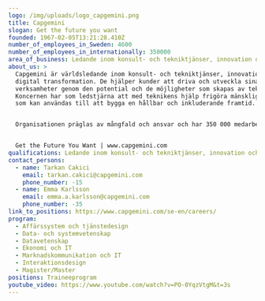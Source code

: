 ```yaml
---
logo: /img/uploads/logo_capgemini.png
title: Capgemini
slogan: Get the future you want
founded: 1967-02-05T13:21:28.410Z
number_of_employees_in_Sweden: 4600
number_of_employees_in_internationally: 350000
area_of_business: Ledande inom konsult- och tekniktjänser, innovation och digital transformation.
about_us: >
  Capgemini är världsledande inom konsult- och tekniktjänser, innovation och
  digital transformation. De hjälper kunder att driva och utveckla sina
  verksamheter genom den potential och de möjligheter som skapas av teknik.
  Koncernen har som ledstjärna att med teknikens hjälp frigöra mänsklig energi
  som kan användas till att bygga en hållbar och inkluderande framtid. 


  Organisationen präglas av mångfald och ansvar och har 350 000 medarbetare i över 50 länder. Med 55 års erfarenhet och djup branschexpertis är Capgemini en trygg partner som kan hantera hela bredden av kundernas affär, från strategi till drift, och alltid i takt med den senaste utvecklingen för innovationsområden som molnet, data, AI, uppkopplade enheter, mjukvara, digital ingenjörskonst och nya plattformar. Koncernen rapporterade globala intäkter på 18 miljarder Euro för 2021.


  Get the Future You Want | www.capgemini.com
qualifications: Ledande inom konsult- och tekniktjänser, innovation och digital transformation.
contact_persons:
  - name: Tarkan Cakici
    email: tarkan.cakici@capgemini.com
    phone_number: -15
  - name: Emma Karlsson
    email: emma.a.karlsson@capgemini.com
    phone_number: -35
link_to_positions: https://www.capgemini.com/se-en/careers/
program:
  - Affärssystem och tjänstedesign
  - Data- och systemvetenskap
  - Datavetenskap
  - Ekonomi och IT
  - Marknadskommunikation och IT
  - Interaktionsdesign
  - Magister/Master
positions: Traineeprogram
youtube_video: https://www.youtube.com/watch?v=PO-0YqzVtgM&t=3s
---
```

